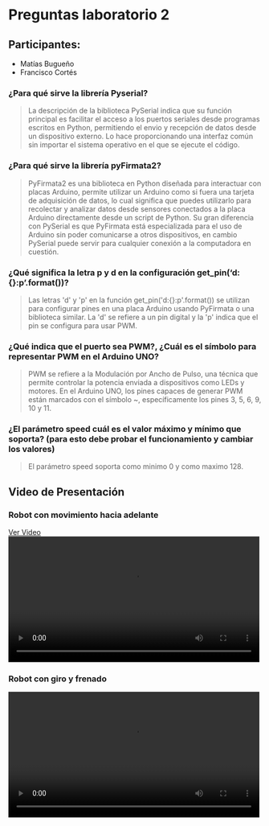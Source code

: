 # Preguntas laboratorio 2

## Participantes:

- Matías Bugueño
- Francisco Cortés

### ¿Para qué sirve la librería Pyserial?

> La descripción de la biblioteca PySerial indica que su función principal es facilitar el acceso a los puertos seriales desde programas escritos en Python, permitiendo el envio y recepción de datos desde un dispositivo externo. Lo hace proporcionando una interfaz común sin importar el sistema operativo en el que se ejecute el código.

### ¿Para qué sirve la librería pyFirmata2?

> PyFirmata2 es una biblioteca en Python diseñada para interactuar con placas Arduino,  permite utilizar un Arduino como si fuera una tarjeta de adquisición de datos, lo cual significa que puedes utilizarlo para recolectar y analizar datos desde sensores conectados a la placa Arduino directamente desde un script de Python. Su gran diferencia con PySerial es que PyFirmata está especializada para el uso de Arduino sin poder comunicarse a otros dispositivos, en cambio PySerial puede servir para cualquier conexión a la computadora en cuestión.

### ¿Qué significa la letra p y d en la configuración get_pin(‘d:{}:p’.format())?

> Las letras 'd' y 'p' en la función get_pin('d:{}:p'.format()) se utilizan para configurar pines en una placa Arduino usando PyFirmata o una biblioteca similar. La 'd' se refiere a un pin digital y la 'p' indica que el pin se configura para usar PWM.

### ¿Qué indica que el puerto sea PWM?, ¿Cuál es el símbolo para representar PWM en el Arduino UNO?

> PWM se refiere a la Modulación por Ancho de Pulso, una técnica que permite controlar la potencia enviada a dispositivos como LEDs y motores. En el Arduino UNO, los pines capaces de generar PWM están marcados con el símbolo ~, específicamente los pines 3, 5, 6, 9, 10 y 11. 

### ¿El parámetro speed cuál es el valor máximo y mínimo que soporta? (para esto debe probar el funcionamiento y cambiar los valores)

> El parámetro speed soporta como minimo 0 y como maximo 128.

## Video de Presentación

### Robot con movimiento hacia adelante

[Ver Video](Video/Robot_forward.mp4)
<video autoplay controls width="500">
    <source src="Video/Robot_forward.mp4" type="video/mp4">
</video>

### Robot con giro y frenado

<video autoplay controls width="500">
    <source src="Video/Robot_multi_moves.mp4" type="video/mp4">
</video>
